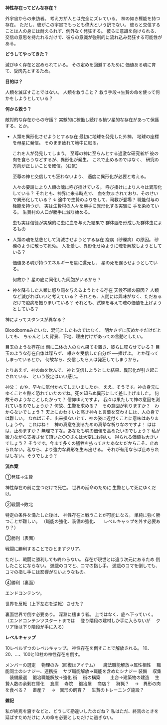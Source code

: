 **神性存在ってどんな存在？**

外宇宙からの来訪者。
考え方が人とは完全にズレている。
神の如き権能を持つ存在。
ただし、彼がこの宇宙でもっとも偉大という訳でない。
彼らと交信することは人の身には耐えられず、例外なく発狂する。
彼らに意識を向けられる、交信の意思を持たれるだけで、彼らの意識が強制的に流れ込み発狂する可能性がある。

**どうしてやってきた？**

滅びゆく存在と定められている。
その定めを回避するために
価値ある魂に育て、受肉先とするため。

**目的は？**

人類を滅ぼすことではない。
人類を救うこと？
救う手段→生贄の命を使って何かをしようとしている？

**何から救う？**

敵対的な存在からの守護？
実験的に稼働し続ける禍ツ星的な存在があって保護する、とか。

- 人類を異形化させようとする存在
	最初に地球を発見した外神。
	地球の座標を母星に発信。
	そのまま疲れて地中に眠る。

	これを人が発見してしまう。
	至尊の神に至らんとする過激な研究者が
	彼の肉を食らうなどするが、異形化が発生。
	これで止めるのではなく、
	研究の方向が正しいことを確信。（狂気）

	至尊の神と交信しても狂わないよう、
	適度に異形化が必要と考える。
	
	人々の要請により人類の魂に呼び掛けている。
	呼び掛けにより人々は異形化している？
	それとも、神界に来る時点で、
	血を飲まされており、そのせいで異形化している？
	↓
	途中で生贄のふりをして、司教が登場？
	職能付与の権能を持つが、
	実は生贄村の人々を勝手に異形化する実験に
	手を染めている。
	生贄村の人口が勝手に減り始める。

	虫も実は信徒が実験的に虫に血を与えた結果で
	群体脳を形成した群体虫によるもの

- 人類の魂を慈悲として消滅させようとする存在
	疫病（砂礫病）の原因。
	砂礫のように散って死ぬ。
	人を愛し、異形化せぬように魂を解放しようとしている？

	価値ある魂が持つエネルギーを星に還元し、
	星の死を遅らせようとしている。
	
	何故か？
	星の底に同化した同胞がいるから？

- 神を降ろした人類に怒り罰を与えるようとする存在
	天候不順の原因？
	人類など滅びればいいと考えている？
	それとも、人間には興味がなく、ただあるだけで疫病を振りまいている？
	それとも、試練を与えて魂の価値を上げようとしている？

神によってスタンスが異なる？

Bloodborneみたいな、混沌としたものではなく、
明かさずに仄めかすだけだとしても、
ちゃんとした背景、下地、理由付けがあっての言動としたい。

目玉のような存在は
側に二体の人のなれ果てを置き、彼らに喋らせている？
目玉のような存在自体は喋らず、
囁きを受信した自分が
──捧げよ。
とか喋ってしまっているとか。
何故なら、交信したら人は発狂してしまうから。

とりあえず、神の血を飲んで、
神と交信しようとした結果、異形化が引き起こされている、
という設定はいい感じ。

神父：
おや、早々に気付かれてしまいましたか。
ええ、そうです。神の身元にゆくことを酷く恐れていたのでね。死を知らぬ異形にして差し上げました。
何故そのようなことしたかって？
信仰ゆえですよ。
我々は果たして神の意図を測れているのでしょうか？
何故、生贄を求める？　その意図が判りますか？　わからないでしょう？
天上におわすいと高き神々と言葉を交わすには、人の身では難しい。
なればこそ、出来損ないとて、神の姿に近付くことに意味はありましょうや。
これはね！　神の真意を測るための真摯な祈りなのですよ！
ははは、止めますか？
無理ですな。あなたも魂の価値を高めたいのでしょう？
私が微力ながら支援させて頂いた○○さんは大変にお強い。
得られる価値も大きいでしょう？
そうです。今まで多くの犠牲を払ってきたあなただからこそ、止められない。私なら、より強力な異形を生み出せる。
それが有用ならば止められはしない。そうでしょう？




**流れ案**

①発狂→生贄

神性存在の前に立つだけで死亡。
世界の延命のために
生贄として死にゆくだけ。

②戦闘→敗北

特定の条件を満たした後は、
神性存在と戦うことが可能になる。
単純に強く勝つことが難しい。
（職能の強化、装備の強化、
　レベルキャップを外す必要あり？）

③勝利（表面）

戦闘に勝利することでひとまずクリア。

ただし、戦闘に勝利しても終わらない。
存在が現世とは違う次元にあるため
倒したことにならない。
遊戯のコマと、コマの指し手。
遊戯のコマを倒しても、
コマの指し手には影響がないようなもの。

④勝利（裏面）

エンドコンテンツ。

世界を反転（上下左右を逆転）させた？

裏面世界で倒す必要あり。
深淵に棲まう者。
上ではなく、底へ下っていく。
（エンドコンテンツスタートまでは
　登り階段の建材しか手に入らないが
　クリア後は下り階段が手に入る）

**レベルキャップ**

10レベルずつのレベルキャップ。
神性存在を倒すことで解放される。
10、20、…、100と10柱の神性存在を倒す。

メンバーの選定
　物理のみ（回復はアイテム）
　魔法職能解放→属性相性
　職能同士のシナジー、連携技
　サブ職能解放→職能を含めたシナジー
装備
　収集
　装備厳選
　鍛冶職能解放→強化
街
　街の構築
　　土台→建築物の建造
　生贄人数の余剰在庫化
　倉庫
　寺院
　鍛冶屋
　商店？
　狩猟？
　→　異形の肉を食べる？
　畜産？
　→　異形の飼育？
　生贄のトレーニング施設？

**雑記**

私が終焉を齎すなどと、どうして勘違いしたのだね？
私はただ、終焉のときを延ばすためだけに
人の命を必要としただけに過ぎない。

